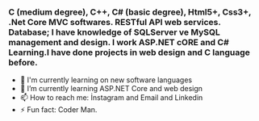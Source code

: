 ###  C (medium degree), C++, C# (basic degree), Html5+, Css3+, .Net Core MVC softwares. RESTful API web services. Database; I have knowledge of SQLServer ve MySQL management and design. I work ASP.NET cORE and C# Learning.I have done projects in web design and C language before.
- 🔭 I'm currently learning on new software languages
- 🌱 I’m currently learning ASP.NET Core and web design
- 📫 How to reach me: İnstagram and Email and Linkedin
- ⚡ Fun fact: Coder Man.
<!--
